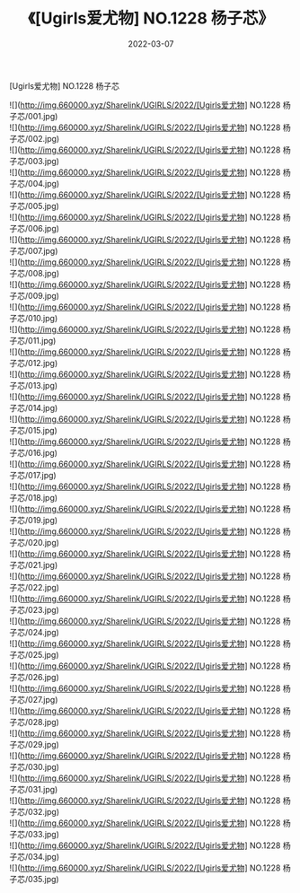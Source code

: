 ﻿---
layout: post
title:  《[Ugirls爱尤物] NO.1228 杨子芯》
date:   2022-03-07
img: http://img.660000.xyz/Sharelink/UGIRLS/2022/[Ugirls爱尤物] NO.1228 杨子芯/000.jpg
categories: [美女, 清纯, 唯美]
---

[Ugirls爱尤物] NO.1228 杨子芯

 ![](http://img.660000.xyz/Sharelink/UGIRLS/2022/[Ugirls爱尤物] NO.1228 杨子芯/001.jpg) <br>![](http://img.660000.xyz/Sharelink/UGIRLS/2022/[Ugirls爱尤物] NO.1228 杨子芯/002.jpg) <br>![](http://img.660000.xyz/Sharelink/UGIRLS/2022/[Ugirls爱尤物] NO.1228 杨子芯/003.jpg) <br>![](http://img.660000.xyz/Sharelink/UGIRLS/2022/[Ugirls爱尤物] NO.1228 杨子芯/004.jpg) <br>![](http://img.660000.xyz/Sharelink/UGIRLS/2022/[Ugirls爱尤物] NO.1228 杨子芯/005.jpg) <br>![](http://img.660000.xyz/Sharelink/UGIRLS/2022/[Ugirls爱尤物] NO.1228 杨子芯/006.jpg) <br>![](http://img.660000.xyz/Sharelink/UGIRLS/2022/[Ugirls爱尤物] NO.1228 杨子芯/007.jpg) <br>![](http://img.660000.xyz/Sharelink/UGIRLS/2022/[Ugirls爱尤物] NO.1228 杨子芯/008.jpg) <br>![](http://img.660000.xyz/Sharelink/UGIRLS/2022/[Ugirls爱尤物] NO.1228 杨子芯/009.jpg) <br>![](http://img.660000.xyz/Sharelink/UGIRLS/2022/[Ugirls爱尤物] NO.1228 杨子芯/010.jpg) <br>![](http://img.660000.xyz/Sharelink/UGIRLS/2022/[Ugirls爱尤物] NO.1228 杨子芯/011.jpg) <br>![](http://img.660000.xyz/Sharelink/UGIRLS/2022/[Ugirls爱尤物] NO.1228 杨子芯/012.jpg) <br>![](http://img.660000.xyz/Sharelink/UGIRLS/2022/[Ugirls爱尤物] NO.1228 杨子芯/013.jpg) <br>![](http://img.660000.xyz/Sharelink/UGIRLS/2022/[Ugirls爱尤物] NO.1228 杨子芯/014.jpg) <br>![](http://img.660000.xyz/Sharelink/UGIRLS/2022/[Ugirls爱尤物] NO.1228 杨子芯/015.jpg) <br>![](http://img.660000.xyz/Sharelink/UGIRLS/2022/[Ugirls爱尤物] NO.1228 杨子芯/016.jpg) <br>![](http://img.660000.xyz/Sharelink/UGIRLS/2022/[Ugirls爱尤物] NO.1228 杨子芯/017.jpg) <br>![](http://img.660000.xyz/Sharelink/UGIRLS/2022/[Ugirls爱尤物] NO.1228 杨子芯/018.jpg) <br>![](http://img.660000.xyz/Sharelink/UGIRLS/2022/[Ugirls爱尤物] NO.1228 杨子芯/019.jpg) <br>![](http://img.660000.xyz/Sharelink/UGIRLS/2022/[Ugirls爱尤物] NO.1228 杨子芯/020.jpg) <br>![](http://img.660000.xyz/Sharelink/UGIRLS/2022/[Ugirls爱尤物] NO.1228 杨子芯/021.jpg) <br>![](http://img.660000.xyz/Sharelink/UGIRLS/2022/[Ugirls爱尤物] NO.1228 杨子芯/022.jpg) <br>![](http://img.660000.xyz/Sharelink/UGIRLS/2022/[Ugirls爱尤物] NO.1228 杨子芯/023.jpg) <br>![](http://img.660000.xyz/Sharelink/UGIRLS/2022/[Ugirls爱尤物] NO.1228 杨子芯/024.jpg) <br>![](http://img.660000.xyz/Sharelink/UGIRLS/2022/[Ugirls爱尤物] NO.1228 杨子芯/025.jpg) <br>![](http://img.660000.xyz/Sharelink/UGIRLS/2022/[Ugirls爱尤物] NO.1228 杨子芯/026.jpg) <br>![](http://img.660000.xyz/Sharelink/UGIRLS/2022/[Ugirls爱尤物] NO.1228 杨子芯/027.jpg) <br>![](http://img.660000.xyz/Sharelink/UGIRLS/2022/[Ugirls爱尤物] NO.1228 杨子芯/028.jpg) <br>![](http://img.660000.xyz/Sharelink/UGIRLS/2022/[Ugirls爱尤物] NO.1228 杨子芯/029.jpg) <br>![](http://img.660000.xyz/Sharelink/UGIRLS/2022/[Ugirls爱尤物] NO.1228 杨子芯/030.jpg) <br>![](http://img.660000.xyz/Sharelink/UGIRLS/2022/[Ugirls爱尤物] NO.1228 杨子芯/031.jpg) <br>![](http://img.660000.xyz/Sharelink/UGIRLS/2022/[Ugirls爱尤物] NO.1228 杨子芯/032.jpg) <br>![](http://img.660000.xyz/Sharelink/UGIRLS/2022/[Ugirls爱尤物] NO.1228 杨子芯/033.jpg) <br>![](http://img.660000.xyz/Sharelink/UGIRLS/2022/[Ugirls爱尤物] NO.1228 杨子芯/034.jpg) <br>![](http://img.660000.xyz/Sharelink/UGIRLS/2022/[Ugirls爱尤物] NO.1228 杨子芯/035.jpg) <br>